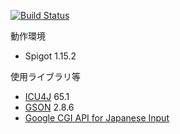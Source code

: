 [![Build Status](https://travis-ci.org/kanasaki15/ChatPlugin-Spigot.svg?branch=master)](https://travis-ci.org/kanasaki15/ChatPlugin-Spigot)

動作環境
- Spigot 1.15.2

使用ライブラリ等
- [ICU4J](http://site.icu-project.org/) 65.1
- [GSON](https://github.com/google/gson) 2.8.6
- [Google CGI API for Japanese Input](https://www.google.co.jp/ime/cgiapi.html)